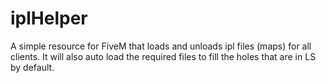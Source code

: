 # iplHelper
A simple resource for FiveM that loads and unloads ipl files (maps) for all clients.
It will also auto load the required files to fill the holes that are in LS by default.

